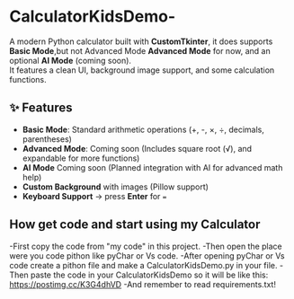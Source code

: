 # CalculatorKidsDemo-
A modern Python calculator built with **CustomTkinter**, it does supports **Basic Mode**,but not Advanced Mode **Advanced Mode** for now, and an optional **AI Mode** (coming soon).  
It features a clean UI, background image support, and some calculation functions.

## ✨ Features
- **Basic Mode**: Standard arithmetic operations (+, -, ×, ÷, decimals, parentheses)  
-  **Advanced Mode**: Coming soon (Includes square root (√), and expandable for more functions)  
-  **AI Mode** Coming soon (Planned integration with AI for advanced math help)
-  **Custom Background** with images (Pillow support)  
-  **Keyboard Support** → press **Enter** for `=`

## How get code and start using my Calculator
-First copy the code from "my code" in this project.
-Then open the place were you code pithon like pyChar or Vs code.
-After opening pyChar or Vs code create a pithon file and make a CalculatorKidsDemo.py in your file.
-Then paste the code in your CalculatorKidsDemo so it will be like this: https://postimg.cc/K3G4dhVD
-And remember to read requirements.txt!
